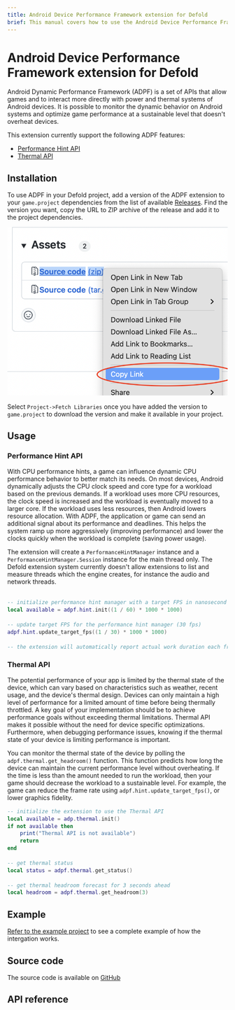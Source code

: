```yaml
---
title: Android Device Performance Framework extension for Defold
brief: This manual covers how to use the Android Device Performance Framework in Defold
---
```


# Android Device Performance Framework extension for Defold

Android Dynamic Performance Framework (ADPF) is a set of APIs that allow games and to interact more directly with power and thermal systems of Android devices. It is possible to monitor the dynamic behavior on Android systems and optimize game performance at a sustainable level that doesn't overheat devices.

This extension currently support the following ADPF features:

* [Performance Hint API](https://developer.android.com/games/optimize/adpf/performance-hint-api)
* [Thermal API](https://developer.android.com/games/optimize/adpf/thermal)


## Installation
To use ADPF in your Defold project, add a version of the ADPF extension to your `game.project` dependencies from the list of available [Releases](https://github.com/defold/extension-adpf/releases). Find the version you want, copy the URL to ZIP archive of the release and add it to the project dependencies.

![](add-dependency.png)

Select `Project->Fetch Libraries` once you have added the version to `game.project` to download the version and make it available in your project.


## Usage

### Performance Hint API

With CPU performance hints, a game can influence dynamic CPU performance behavior to better match its needs. On most devices, Android dynamically adjusts the CPU clock speed and core type for a workload based on the previous demands. If a workload uses more CPU resources, the clock speed is increased and the workload is eventually moved to a larger core. If the workload uses less resources, then Android lowers resource allocation. With ADPF, the application or game can send an additional signal about its performance and deadlines. This helps the system ramp up more aggressively (improving performance) and lower the clocks quickly when the workload is complete (saving power usage).

The extension will create a `PerformanceHintManager` instance and a `PerformanceHintManager.Session` instance for the main thread only. The Defold extension system currently doesn't allow extensions to list and measure threads which the engine creates, for instance the audio and network threads.

```lua

-- initialize performance hint manager with a target FPS in nanosecond (60 fps)
local available = adpf.hint.init((1 / 60) * 1000 * 1000)

-- update target FPS for the performance hint manager (30 fps)
adpf.hint.update_target_fps((1 / 30) * 1000 * 1000)

-- the extension will automatically report actual work duration each frame
```


### Thermal API

The potential performance of your app is limited by the thermal state of the device, which can vary based on characteristics such as weather, recent usage, and the device's thermal design. Devices can only maintain a high level of performance for a limited amount of time before being thermally throttled. A key goal of your implementation should be to achieve performance goals without exceeding thermal limitations. Thermal API makes it possible without the need for device specific optimizations. Furthermore, when debugging performance issues, knowing if the thermal state of your device is limiting performance is important.

You can monitor the thermal state of the device by polling the `adpf.thermal.get_headroom()` function. This function predicts how long the device can maintain the current performance level without overheating. If the time is less than the amount needed to run the workload, then your game should decrease the workload to a sustainable level. For example, the game can reduce the frame rate using `adpf.hint.update_target_fps()`, or lower graphics fidelity.


```lua
-- initialize the extension to use the Thermal API
local available = adp.thermal.init()
if not available then
    print("Thermal API is not available")
    return
end

-- get thermal status
local status = adpf.thermal.get_status()

-- get thermal headroom forecast for 3 seconds ahead
local headroom = adpf.thermal.get_headroom(3)
```



## Example

[Refer to the example project](https://github.com/defold/extension-adpf/blob/master/example/example.script) to see a complete example of how the intergation works.


## Source code

The source code is available on [GitHub](https://github.com/defold/extension-adpf)


## API reference
